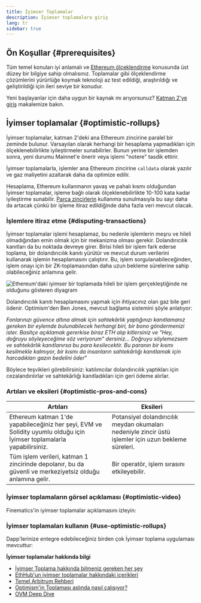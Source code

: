 ```yaml
---
title: İyimser Toplamalar
description: İyimser toplamalara giriş
lang: tr
sidebar: true
---
```


## Ön Koşullar {#prerequisites}

Tüm temel konuları iyi anlamalı ve [Ethereum ölçeklendirme](/developers/docs/scaling/) konusunda üst düzey bir bilgiye sahip olmalısınız. Toplamalar gibi ölçeklendirme çözümlerini yürürlüğe koymak teknoloji az test edildiği, araştırıldığı ve geliştirildiği için ileri seviye bir konudur.

Yeni başlayanlar için daha uygun bir kaynak mı arıyorsunuz? [Katman 2'ye giriş](/layer-2/) makalemize bakın.

## İyimser toplamalar {#optimistic-rollups}

İyimser toplamalar, katman 2'deki ana Ethereum zincirine paralel bir zeminde bulunur. Varsayılan olarak herhangi bir hesaplama yapmadıkları için ölçeklenebilirlikte iyileştirmeler sunabilirler. Bunun yerine bir işlemden sonra, yeni durumu Mainnet'e önerir veya işlemi "notere" tasdik ettirir.

İyimser toplamalarla, işlemler ana Ethereum zincirine `calldata` olarak yazılır ve gaz maliyetini azaltarak daha da optimize edilir.

Hesaplama, Ethereum kullanmanın yavaş ve pahalı kısmı olduğundan İyimser toplamalar, işleme bağlı olarak ölçeklenebilirlikte 10-100 kata kadar iyileştirme sunabilir. [Parça zincirlerin](/upgrades/sharding/) kullanıma sunulmasıyla bu sayı daha da artacak çünkü bir işleme itiraz edildiğinde daha fazla veri mevcut olacak.

### İşlemlere itiraz etme {#disputing-transactions}

İyimser toplamalar işlemi hesaplamaz, bu nedenle işlemlerin meşru ve hileli olmadığından emin olmak için bir mekanizma olması gerekir. Dolandırıcılık kanıtları da bu noktada devreye girer. Birisi hileli bir işlem fark ederse toplama, bir dolandırıcılık kanıtı yürütür ve mevcut durum verilerini kullanarak işlemin hesaplamasını çalıştırır. Bu, işlem sorgulanabileceğinden, işlem onayı için bir ZK-toplamasından daha uzun bekleme sürelerine sahip olabileceğiniz anlamına gelir.

![Ethereum'daki iyimser bir toplamada hileli bir işlem gerçekleştiğinde ne olduğunu gösteren diyagram](./optimistic-rollups.png)

Dolandırıcılık kanıtı hesaplamasını yapmak için ihtiyacınız olan gaz bile geri ödenir. Optimism'den Ben Jones, mevcut bağlama sistemini şöyle anlatıyor:

_Fonlarınızı güvence altına almak için sahtekârlık yaptığınızı kanıtlamanız gereken bir eylemde bulunabilecek herhangi biri, bir bono göndermenizi ister. Basitçe açıklamak gererkise biraz ETH alıp kitlersiniz ve "Hey, doğruyu söyleyeceğime söz veriyorum" dersiniz... Doğruyu söylemezsem ve sahtekârlık kanıtlanırsa bu para kesilecektir. Bu paranın bir kısmı kesilmekle kalmıyor, bir kısmı da insanların sahtekârlığı kanıtlamak için harcadıkları gazın bedelini öder_"

Böylece teşvikleri görebilirsiniz: katılımcılar dolandırıcılık yaptıkları için cezalandırılırlar ve sahtekârlığı kanıtladıkları için geri ödeme alırlar.

### Artıları ve eksileri {#optimistic-pros-and-cons}

| Artıları                                                                                                               | Eksileri                                                                                              |
| ---------------------------------------------------------------------------------------------------------------------- | ----------------------------------------------------------------------------------------------------- |
| Ethereum katman 1'de yapabileceğiniz her şeyi, EVM ve Solidity uyumlu olduğu için İyimser toplamalarla yapabilirsiniz. | Potansiyel dolandırıcılık meydan okumaları nedeniyle zincir üstü işlemler için uzun bekleme süreleri. |
| Tüm işlem verileri, katman 1 zincirinde depolanır, bu da güvenli ve merkeziyetsiz olduğu anlamına gelir.               | Bir operatör, işlem sırasını etkileyebilir.                                                           |

### İyimser toplamaların görsel açıklaması {#optimistic-video}

Finematics'in iyimser toplamalar açıklamasını izleyin:

<YouTube id="7pWxCklcNsU" start="263" />

### İyimser toplamaları kullanın {#use-optimistic-rollups}

Dapp'lerinize entegre edebileceğiniz birden çok İyimser toplama uygulaması mevcuttur:

<RollupProductDevDoc rollupType="optimistic" />

**İyimser toplamalar hakkında bilgi**

- [İyimser Toplama hakkında bilmeniz gereken her şey](https://research.paradigm.xyz/rollups)
- [EthHub'un iyimser toplamalar hakkındaki içerikleri](https://docs.ethhub.io/ethereum-roadmap/layer-2-scaling/optimistic_rollups/)
- [Temel Arbitrum Rehberi](https://newsletter.banklesshq.com/p/the-essential-guide-to-arbitrum)
- [Optimism'in Toplaması aslında nasıl çalışıyor?](https://research.paradigm.xyz/optimism)
- [OVM Deep Dive](https://medium.com/ethereum-optimism/ovm-deep-dive-a300d1085f52)
